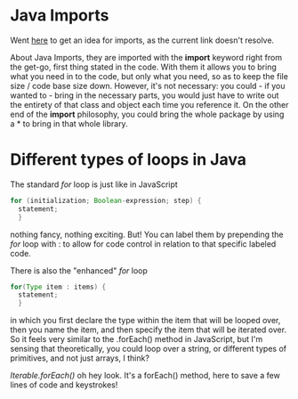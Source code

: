 # Java Imports

Went [here](https://howtoprogramwithjava.com/java-imports/) to get an idea for imports, as the current link doesn't resolve.

About Java Imports, they are imported with the __import__ keyword right from the get-go, first thing stated in the code. With them it allows you to bring what you need in to the code, but only what you need, so as to keep the file size / code base size down. However, it's not necessary: you could - if you wanted to - bring in the necessary parts, you would just have to write out the entirety of that class and object each time you reference it. On the other end of the __import__ philosophy, you could bring the whole package by using a * to bring in that whole library.

# Different types of loops in Java

The standard _for_ loop is just like in JavaScript

``` java
for (initialization; Boolean-expression; step) {
  statement;
  }
```
nothing fancy, nothing exciting. But! You can label them by prepending the _for_ loop with <label>: to allow for code control in relation to that specific labeled code.

There is also the "enhanced" _for_ loop

``` java
for(Type item : items) {
  statement;
  }
```
in which you first declare the type within the item that will be looped over, then you name the item, and then specify the item that will be iterated over. So it feels very similar to the .forEach() method in JavaScript, but I'm sensing that theoretically, you could loop over a string, or different types of primitives, and not just arrays, I think?

_Iterable.forEach()_ oh hey look. It's a forEach() method, here to save a few lines of code and keystrokes!
